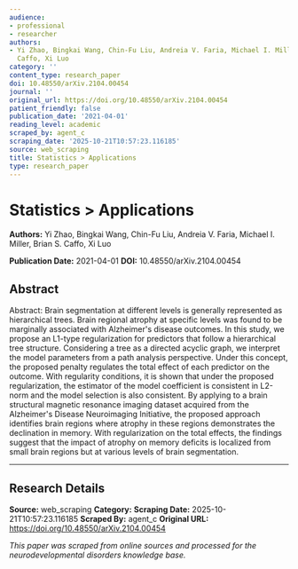 ```yaml
---
audience:
- professional
- researcher
authors:
- Yi Zhao, Bingkai Wang, Chin-Fu Liu, Andreia V. Faria, Michael I. Miller, Brian S.
  Caffo, Xi Luo
category: ''
content_type: research_paper
doi: 10.48550/arXiv.2104.00454
journal: ''
original_url: https://doi.org/10.48550/arXiv.2104.00454
patient_friendly: false
publication_date: '2021-04-01'
reading_level: academic
scraped_by: agent_c
scraping_date: '2025-10-21T10:57:23.116185'
source: web_scraping
title: Statistics > Applications
type: research_paper
---
```

# Statistics > Applications

**Authors:** Yi Zhao, Bingkai Wang, Chin-Fu Liu, Andreia V. Faria, Michael I. Miller, Brian S. Caffo, Xi Luo

**Publication Date:** 2021-04-01
**DOI:** 10.48550/arXiv.2104.00454

## Abstract

Abstract:
Brain segmentation at different levels is generally represented as hierarchical trees. Brain regional atrophy at specific levels was found to be marginally associated with Alzheimer's disease outcomes. In this study, we propose an L1-type regularization for predictors that follow a hierarchical tree structure. Considering a tree as a directed acyclic graph, we interpret the model parameters from a path analysis perspective. Under this concept, the proposed penalty regulates the total effect of each predictor on the outcome. With regularity conditions, it is shown that under the proposed regularization, the estimator of the model coefficient is consistent in L2-norm and the model selection is also consistent. By applying to a brain structural magnetic resonance imaging dataset acquired from the Alzheimer's Disease Neuroimaging Initiative, the proposed approach identifies brain regions where atrophy in these regions demonstrates the declination in memory. With regularization on the total effects, the findings suggest that the impact of atrophy on memory deficits is localized from small brain regions but at various levels of brain segmentation.

---

## Research Details

**Source:** web_scraping
**Category:** 
**Scraping Date:** 2025-10-21T10:57:23.116185
**Scraped By:** agent_c
**Original URL:** https://doi.org/10.48550/arXiv.2104.00454

*This paper was scraped from online sources and processed for the neurodevelopmental disorders knowledge base.*